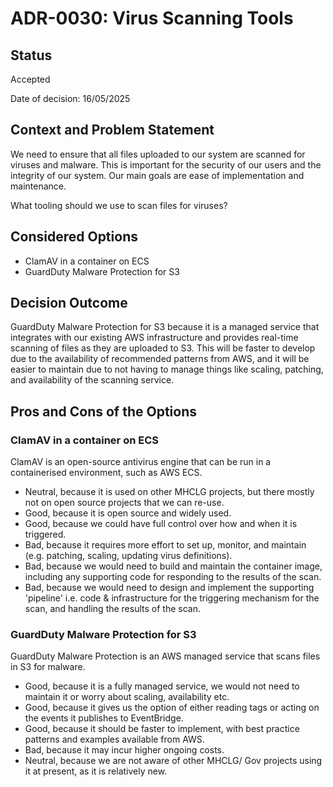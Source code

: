# ADR-0030: Virus Scanning Tools

## Status

Accepted

Date of decision: 16/05/2025

## Context and Problem Statement

We need to ensure that all files uploaded to our system are scanned for viruses and malware. This is important for the
security of our users and the integrity of our system. Our main goals are ease of implementation and maintenance.

What tooling should we use to scan files for viruses?

## Considered Options

* ClamAV in a container on ECS
* GuardDuty Malware Protection for S3

## Decision Outcome

GuardDuty Malware Protection for S3 because it is a managed service that integrates with our existing AWS infrastructure
and provides real-time scanning of files as they are uploaded to S3. This will be faster to develop due to the
availability of recommended patterns from AWS, and it will be easier to maintain due to not having to manage things like
scaling, patching, and availability of the scanning service.

## Pros and Cons of the Options

### ClamAV in a container on ECS

ClamAV is an open-source antivirus engine that can be run in a containerised environment, such as AWS ECS.

* Neutral, because it is used on other MHCLG projects, but there mostly not on open source projects that we can re-use.
* Good, because it is open source and widely used.
* Good, because we could have full control over how and when it is triggered.
* Bad, because it requires more effort to set up, monitor, and maintain (e.g. patching, scaling, updating virus
  definitions).
* Bad, because we would need to build and maintain the container image, including any supporting code for responding to
  the results of the scan.
* Bad, because we would need to design and implement the supporting 'pipeline' i.e. code & infrastructure for the
  triggering mechanism for the scan, and handling the results of the scan.

### GuardDuty Malware Protection for S3

GuardDuty Malware Protection is an AWS managed service that scans files in S3 for malware.

* Good, because it is a fully managed service, we would not need to maintain it or worry about scaling, availability
  etc.
* Good, because it gives us the option of either reading tags or acting on the events it publishes to EventBridge.
* Good, because it should be faster to implement, with best practice patterns and examples available from AWS.
* Bad, because it may incur higher ongoing costs.
* Neutral, because we are not aware of other MHCLG/ Gov projects using it at present, as it is relatively new.


